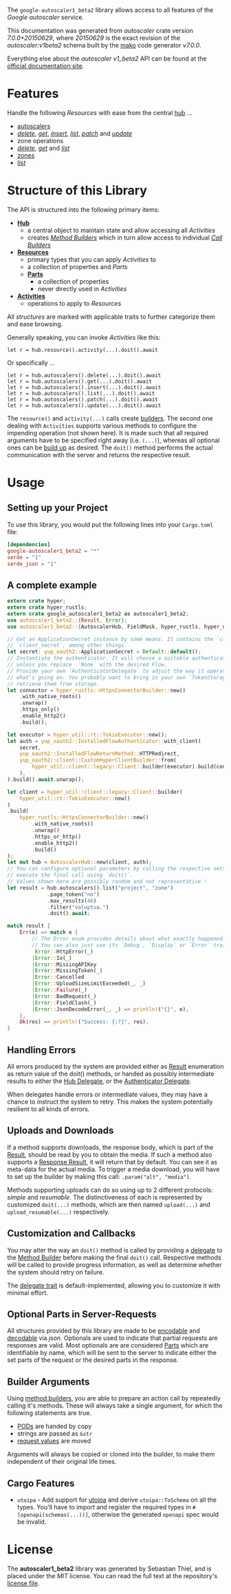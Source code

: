 <!---
DO NOT EDIT !
This file was generated automatically from 'src/generator/templates/api/README.md.mako'
DO NOT EDIT !
-->
The `google-autoscaler1_beta2` library allows access to all features of the *Google autoscaler* service.

This documentation was generated from *autoscaler* crate version *7.0.0+20150629*, where *20150629* is the exact revision of the *autoscaler:v1beta2* schema built by the [mako](http://www.makotemplates.org/) code generator *v7.0.0*.

Everything else about the *autoscaler* *v1_beta2* API can be found at the
[official documentation site](http://developers.google.com/compute/docs/autoscaler).
# Features

Handle the following *Resources* with ease from the central [hub](https://docs.rs/google-autoscaler1_beta2/7.0.0+20150629/google_autoscaler1_beta2/AutoscalerHub) ...

* [autoscalers](https://docs.rs/google-autoscaler1_beta2/7.0.0+20150629/google_autoscaler1_beta2/api::Autoscaler)
 * [*delete*](https://docs.rs/google-autoscaler1_beta2/7.0.0+20150629/google_autoscaler1_beta2/api::AutoscalerDeleteCall), [*get*](https://docs.rs/google-autoscaler1_beta2/7.0.0+20150629/google_autoscaler1_beta2/api::AutoscalerGetCall), [*insert*](https://docs.rs/google-autoscaler1_beta2/7.0.0+20150629/google_autoscaler1_beta2/api::AutoscalerInsertCall), [*list*](https://docs.rs/google-autoscaler1_beta2/7.0.0+20150629/google_autoscaler1_beta2/api::AutoscalerListCall), [*patch*](https://docs.rs/google-autoscaler1_beta2/7.0.0+20150629/google_autoscaler1_beta2/api::AutoscalerPatchCall) and [*update*](https://docs.rs/google-autoscaler1_beta2/7.0.0+20150629/google_autoscaler1_beta2/api::AutoscalerUpdateCall)
* zone operations
 * [*delete*](https://docs.rs/google-autoscaler1_beta2/7.0.0+20150629/google_autoscaler1_beta2/api::ZoneOperationDeleteCall), [*get*](https://docs.rs/google-autoscaler1_beta2/7.0.0+20150629/google_autoscaler1_beta2/api::ZoneOperationGetCall) and [*list*](https://docs.rs/google-autoscaler1_beta2/7.0.0+20150629/google_autoscaler1_beta2/api::ZoneOperationListCall)
* [zones](https://docs.rs/google-autoscaler1_beta2/7.0.0+20150629/google_autoscaler1_beta2/api::Zone)
 * [*list*](https://docs.rs/google-autoscaler1_beta2/7.0.0+20150629/google_autoscaler1_beta2/api::ZoneListCall)




# Structure of this Library

The API is structured into the following primary items:

* **[Hub](https://docs.rs/google-autoscaler1_beta2/7.0.0+20150629/google_autoscaler1_beta2/AutoscalerHub)**
    * a central object to maintain state and allow accessing all *Activities*
    * creates [*Method Builders*](https://docs.rs/google-autoscaler1_beta2/7.0.0+20150629/google_autoscaler1_beta2/common::MethodsBuilder) which in turn
      allow access to individual [*Call Builders*](https://docs.rs/google-autoscaler1_beta2/7.0.0+20150629/google_autoscaler1_beta2/common::CallBuilder)
* **[Resources](https://docs.rs/google-autoscaler1_beta2/7.0.0+20150629/google_autoscaler1_beta2/common::Resource)**
    * primary types that you can apply *Activities* to
    * a collection of properties and *Parts*
    * **[Parts](https://docs.rs/google-autoscaler1_beta2/7.0.0+20150629/google_autoscaler1_beta2/common::Part)**
        * a collection of properties
        * never directly used in *Activities*
* **[Activities](https://docs.rs/google-autoscaler1_beta2/7.0.0+20150629/google_autoscaler1_beta2/common::CallBuilder)**
    * operations to apply to *Resources*

All *structures* are marked with applicable traits to further categorize them and ease browsing.

Generally speaking, you can invoke *Activities* like this:

```Rust,ignore
let r = hub.resource().activity(...).doit().await
```

Or specifically ...

```ignore
let r = hub.autoscalers().delete(...).doit().await
let r = hub.autoscalers().get(...).doit().await
let r = hub.autoscalers().insert(...).doit().await
let r = hub.autoscalers().list(...).doit().await
let r = hub.autoscalers().patch(...).doit().await
let r = hub.autoscalers().update(...).doit().await
```

The `resource()` and `activity(...)` calls create [builders][builder-pattern]. The second one dealing with `Activities`
supports various methods to configure the impending operation (not shown here). It is made such that all required arguments have to be
specified right away (i.e. `(...)`), whereas all optional ones can be [build up][builder-pattern] as desired.
The `doit()` method performs the actual communication with the server and returns the respective result.

# Usage

## Setting up your Project

To use this library, you would put the following lines into your `Cargo.toml` file:

```toml
[dependencies]
google-autoscaler1_beta2 = "*"
serde = "1"
serde_json = "1"
```

## A complete example

```Rust
extern crate hyper;
extern crate hyper_rustls;
extern crate google_autoscaler1_beta2 as autoscaler1_beta2;
use autoscaler1_beta2::{Result, Error};
use autoscaler1_beta2::{AutoscalerHub, FieldMask, hyper_rustls, hyper_util, yup_oauth2};

// Get an ApplicationSecret instance by some means. It contains the `client_id` and
// `client_secret`, among other things.
let secret: yup_oauth2::ApplicationSecret = Default::default();
// Instantiate the authenticator. It will choose a suitable authentication flow for you,
// unless you replace  `None` with the desired Flow.
// Provide your own `AuthenticatorDelegate` to adjust the way it operates and get feedback about
// what's going on. You probably want to bring in your own `TokenStorage` to persist tokens and
// retrieve them from storage.
let connector = hyper_rustls::HttpsConnectorBuilder::new()
    .with_native_roots()
    .unwrap()
    .https_only()
    .enable_http2()
    .build();

let executor = hyper_util::rt::TokioExecutor::new();
let auth = yup_oauth2::InstalledFlowAuthenticator::with_client(
    secret,
    yup_oauth2::InstalledFlowReturnMethod::HTTPRedirect,
    yup_oauth2::client::CustomHyperClientBuilder::from(
        hyper_util::client::legacy::Client::builder(executor).build(connector),
    ),
).build().await.unwrap();

let client = hyper_util::client::legacy::Client::builder(
    hyper_util::rt::TokioExecutor::new()
)
.build(
    hyper_rustls::HttpsConnectorBuilder::new()
        .with_native_roots()
        .unwrap()
        .https_or_http()
        .enable_http2()
        .build()
);
let mut hub = AutoscalerHub::new(client, auth);
// You can configure optional parameters by calling the respective setters at will, and
// execute the final call using `doit()`.
// Values shown here are possibly random and not representative !
let result = hub.autoscalers().list("project", "zone")
             .page_token("no")
             .max_results(46)
             .filter("voluptua.")
             .doit().await;

match result {
    Err(e) => match e {
        // The Error enum provides details about what exactly happened.
        // You can also just use its `Debug`, `Display` or `Error` traits
         Error::HttpError(_)
        |Error::Io(_)
        |Error::MissingAPIKey
        |Error::MissingToken(_)
        |Error::Cancelled
        |Error::UploadSizeLimitExceeded(_, _)
        |Error::Failure(_)
        |Error::BadRequest(_)
        |Error::FieldClash(_)
        |Error::JsonDecodeError(_, _) => println!("{}", e),
    },
    Ok(res) => println!("Success: {:?}", res),
}

```
## Handling Errors

All errors produced by the system are provided either as [Result](https://docs.rs/google-autoscaler1_beta2/7.0.0+20150629/google_autoscaler1_beta2/common::Result) enumeration as return value of
the doit() methods, or handed as possibly intermediate results to either the
[Hub Delegate](https://docs.rs/google-autoscaler1_beta2/7.0.0+20150629/google_autoscaler1_beta2/common::Delegate), or the [Authenticator Delegate](https://docs.rs/yup-oauth2/*/yup_oauth2/trait.AuthenticatorDelegate.html).

When delegates handle errors or intermediate values, they may have a chance to instruct the system to retry. This
makes the system potentially resilient to all kinds of errors.

## Uploads and Downloads
If a method supports downloads, the response body, which is part of the [Result](https://docs.rs/google-autoscaler1_beta2/7.0.0+20150629/google_autoscaler1_beta2/common::Result), should be
read by you to obtain the media.
If such a method also supports a [Response Result](https://docs.rs/google-autoscaler1_beta2/7.0.0+20150629/google_autoscaler1_beta2/common::ResponseResult), it will return that by default.
You can see it as meta-data for the actual media. To trigger a media download, you will have to set up the builder by making
this call: `.param("alt", "media")`.

Methods supporting uploads can do so using up to 2 different protocols:
*simple* and *resumable*. The distinctiveness of each is represented by customized
`doit(...)` methods, which are then named `upload(...)` and `upload_resumable(...)` respectively.

## Customization and Callbacks

You may alter the way an `doit()` method is called by providing a [delegate](https://docs.rs/google-autoscaler1_beta2/7.0.0+20150629/google_autoscaler1_beta2/common::Delegate) to the
[Method Builder](https://docs.rs/google-autoscaler1_beta2/7.0.0+20150629/google_autoscaler1_beta2/common::CallBuilder) before making the final `doit()` call.
Respective methods will be called to provide progress information, as well as determine whether the system should
retry on failure.

The [delegate trait](https://docs.rs/google-autoscaler1_beta2/7.0.0+20150629/google_autoscaler1_beta2/common::Delegate) is default-implemented, allowing you to customize it with minimal effort.

## Optional Parts in Server-Requests

All structures provided by this library are made to be [encodable](https://docs.rs/google-autoscaler1_beta2/7.0.0+20150629/google_autoscaler1_beta2/common::RequestValue) and
[decodable](https://docs.rs/google-autoscaler1_beta2/7.0.0+20150629/google_autoscaler1_beta2/common::ResponseResult) via *json*. Optionals are used to indicate that partial requests are responses
are valid.
Most optionals are are considered [Parts](https://docs.rs/google-autoscaler1_beta2/7.0.0+20150629/google_autoscaler1_beta2/common::Part) which are identifiable by name, which will be sent to
the server to indicate either the set parts of the request or the desired parts in the response.

## Builder Arguments

Using [method builders](https://docs.rs/google-autoscaler1_beta2/7.0.0+20150629/google_autoscaler1_beta2/common::CallBuilder), you are able to prepare an action call by repeatedly calling it's methods.
These will always take a single argument, for which the following statements are true.

* [PODs][wiki-pod] are handed by copy
* strings are passed as `&str`
* [request values](https://docs.rs/google-autoscaler1_beta2/7.0.0+20150629/google_autoscaler1_beta2/common::RequestValue) are moved

Arguments will always be copied or cloned into the builder, to make them independent of their original life times.

[wiki-pod]: http://en.wikipedia.org/wiki/Plain_old_data_structure
[builder-pattern]: http://en.wikipedia.org/wiki/Builder_pattern
[google-go-api]: https://github.com/google/google-api-go-client

## Cargo Features

* `utoipa` - Add support for [utoipa](https://crates.io/crates/utoipa) and derive `utoipa::ToSchema` on all
the types. You'll have to import and register the required types in `#[openapi(schemas(...))]`, otherwise the
generated `openapi` spec would be invalid.


# License
The **autoscaler1_beta2** library was generated by Sebastian Thiel, and is placed
under the *MIT* license.
You can read the full text at the repository's [license file][repo-license].

[repo-license]: https://github.com/Byron/google-apis-rsblob/main/LICENSE.md

